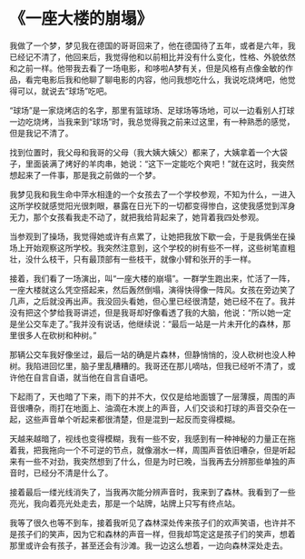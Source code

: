 # 《一座大楼的崩塌》

我做了一个梦，梦见我在德国的哥哥回来了，他在德国待了五年，或者是六年，我已经记不清了，他回来后，我觉得他和以前相比并没有什么变化，性格、外貌依然和之前一样。他带我去看了一场电影，和哆啦A梦有关，但是风格有点像金敏的作品，看完电影后我和他聊了聊电影的内容，他问我想吃什么，我说吃烧烤吧，他觉得可以，就说去“球场”吃吧。

“球场”是一家烧烤店的名字，那里有篮球场、足球场等场地，可以一边看别人打球一边吃烧烤，当我来到“球场”时，我总觉得我之前来过这里，有一种熟悉的感觉，但是我记不清了。

找到位置时，我父母和我哥的父母（我大姨大姨父）都来了，大姨拿着一个大袋子，里面装满了烤好的羊肉串，她说：“这下一定能吃个爽吧！”就在这时，我突然想起来了一件事，那是我之前做的一个梦。

我梦见我和我生命中萍水相逢的一个女孩去了一个学校参观，不知为什么，一进入这所学校就感觉阳光很刺眼，暴露在日光下的一切都变得惨白，这使我感觉到浑身无力，那个女孩看我走不动了，就把我给背起来了，她背着我四处参观。

当参观到了操场，我觉得她或许有点累了，让她把我放下歇一会，于是我俩坐在操场上开始观察这所学校。我突然注意到，这个学校的树有些不一样，这些树笔直粗壮，没什么枝干，只有最顶部有一些枝干，就像小臂和张开的手一样。

接着，我们看了一场演出，叫“一座大楼的崩塌”。一群学生跑出来，忙活了一阵，一座大楼就这么凭空搭起来，然后轰然倒塌，演得快得像一阵风。女孩在旁边笑了几声，之后就没再出声。我没回头看她，但心里已经很清楚，她已经不在了。我并没有把这个梦给我哥讲述，但是我哥却好像看透了我的大脑，他说：“所以她一定是坐公交车走了。”我并没有说话，他继续说：“最后一站是一片未开化的森林，那里很多人在砍树和种树。”

那辆公交车我好像坐过，最后一站的确是片森林，但静悄悄的，没人砍树也没人种树。我陷进回忆里，脑子里乱糟糟的。我哥还在那儿嘀咕，但我已经听不清了，或许他在自言自语，就当他在自言自语吧。

下起雨了，天也暗了下来，雨下的并不大，仅仅是给地面镀了一层薄膜，周围的声音很嘈杂，雨打在地面上、油滴在木炭上的声音，人们交谈和打球的声音交杂在一起，这些声音单个听起来都很清楚，但是混到一起反而变得模糊。

天越来越暗了，视线也变得模糊，我有一些不安，我感到有一种神秘的力量正在拖着我，把我拖向一个不可逆的节点，就像溺水一样，周围声音依旧嘈杂，但是听起来有一些不对劲，我突然想到了什么，但是为时已晚，当我再去分辨那些单独的声音时，已经分不清是什么了。

接着最后一缕光线消失了，当我再次能分辨声音时，我来到了森林。我看到了一些亮光，我向着亮光处走去，那是一个站牌，站牌上只写有终点站。

我等了很久也等不到车，接着我听见了森林深处传来孩子们的欢声笑语，也许并不是孩子们的笑声，因为它和森林的声音一样，但我却笃定这是孩子们的笑声，想着那里或许会有孩子，甚至还会有沙滩。我一边这么想着，一边向森林深处走去。